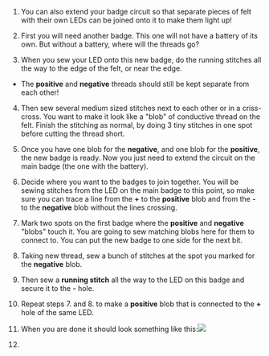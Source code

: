 1. You can also extend your badge circuit so that separate pieces of felt with their own LEDs can be joined onto it to make them light up!

2. First you will need another badge. This one will not have a battery of its own. But without a battery, where will the threads go?

3. When you sew your LED onto this new badge, do the running stitches all the way to the edge of the felt, or near the edge.
 * The **positive** and **negative** threads should still be kept separate from each other!

4. Then sew several medium sized stitches next to each other or in a criss-cross. You want to make it look like a "blob" of conductive thread on the felt. Finish the stitching as normal, by doing 3 tiny stitches in one spot before cutting the thread short.
[](/assets/new_badge_blobs.png)

5. Once you have one blob for the **negative**, and one blob for the **positive**, the new badge is ready. Now you just need to extend the circuit on the main badge (the one with the battery).

6. Decide where you want to the badges to join together. You will be sewing stitches from the LED on the main badge to this point, so make sure you can trace a line from the **+** to the **positive** blob and from the **-** to the **negative** blob without the lines crossing.

7. Mark two spots on the first badge where the **positive** and **negative** "blobs" touch it. You are going to sew matching blobs here for them to connect to. You can put the new badge to one side for the next bit.

7. Taking new thread, sew a bunch of stitches at the spot you marked for the **negative** blob.
 
8. Then sew a **running stitch** all the way to the LED on this badge and secure it to the **-** hole.
 
9. Repeat steps 7. and 8. to make a **positive** blob that is connected to the **+** hole of the same LED.
 
10. When you are done it should look something like this:![](/assets/badge_extension_front_back_120_650.png)

11. 
